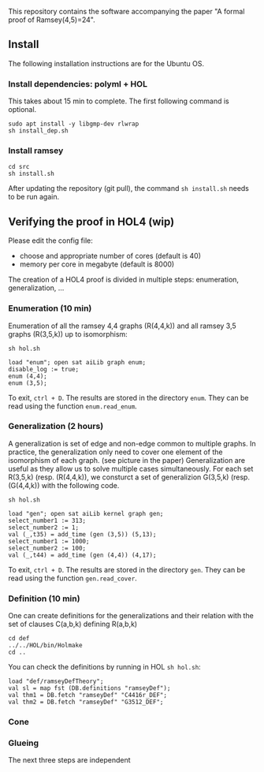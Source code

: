 This repository contains the software accompanying the paper 
"A formal proof of Ramsey(4,5)=24". 

## Install

The following installation instructions are for the Ubuntu OS.

### Install dependencies: polyml + HOL
This takes about 15 min to complete. The first following command is optional.
``` 
sudo apt install -y libgmp-dev rlwrap
sh install_dep.sh
```

### Install ramsey
```
cd src
sh install.sh
```

After updating the repository (git pull), the command `sh install.sh` needs to be run again.

## Verifying the proof in HOL4 (wip)
Please edit the config file: 
- choose and appropriate number of cores (default is 40)
- memory per core in megabyte (default is 8000)

The creation of a HOL4 proof is divided in multiple steps: 
enumeration, generalization, ...


### Enumeration (10 min)
Enumeration of all the ramsey 4,4 graphs (R(4,4,k)) 
and all ramsey 3,5 graphs (R(3,5,k)) up to isomorphism:

```
sh hol.sh
```

```
load "enum"; open sat aiLib graph enum;
disable_log := true;
enum (4,4);
enum (3,5);
```

To exit, ``ctrl + D``.
The results are stored in the directory ``enum``.
They can be read using the function ``enum.read_enum``.

### Generalization (2 hours)
A generalization is set of edge and non-edge common to multiple graphs.
In practice, the generalization only need to cover 
one element of the isomorphism of each graph. (see picture in the paper)
Generalization are useful as they allow us to solve multiple cases simultaneously.
For each set R(3,5,k) (resp. (R(4,4,k)), we consturct a set of generalizion
G(3,5,k) (resp. (G(4,4,k)) with the following code.

```
sh hol.sh
```

```
load "gen"; open sat aiLib kernel graph gen;
select_number1 := 313;
select_number2 := 1;
val (_,t35) = add_time (gen (3,5)) (5,13);
select_number1 := 1000;
select_number2 := 100;
val (_,t44) = add_time (gen (4,4)) (4,17);
```

To exit, ``ctrl + D``.
The results are stored in the directory ``gen``. 
They can be read using the function ``gen.read_cover``.

### Definition (10 min)
One can create definitions for the generalizations and their relation with
the set of clauses C(a,b,k) defining R(a,b,k)

```
cd def
../../HOL/bin/Holmake
cd ..
```

You can check the definitions by running in HOL ``sh hol.sh``:

```
load "def/ramseyDefTheory";
val sl = map fst (DB.definitions "ramseyDef");
val thm1 = DB.fetch "ramseyDef" "C4416r_DEF";
val thm2 = DB.fetch "ramseyDef" "G3512_DEF";
```

### Cone




### Glueing 
The next three steps are independent






 

